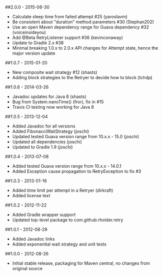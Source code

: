 ##2.0.0 - 2015-06-30
* Calculate sleep time from failed attempt #25 (yaroslavm)
* Be consistent about "duration" method parameters #30 (Stephan202)
* Use an open Maven dependency range for Guava dependency #32 (voiceinsideyou)
* Add @Beta RetryListener support #36 (kevinconaway)
* Update to Gradle 2.x #38
* Minimal breaking 1.0.x to 2.0.x API changes for Attempt state, hence the major version update

##1.0.7 - 2015-01-20
* New composite wait strategy #12 (shasts)
* Adding block strategies to the Retryer to decide how to block (tchdp)

##1.0.6 - 2014-03-26
* Javadoc updates for Java 8 (shasts)
* Bug from System.nanoTime() (fror), fix in #15
* Travis CI testing now working for Java 8

##1.0.5 - 2013-12-04
* Added Javadoc for all versions
* Added FibonacciWaitStrategy (joschi)
* Updated tested Guava version range from 10.x.x - 15.0 (joschi)
* Updated all dependencies (joschi)
* Updated to Gradle 1.9 (joschi)

##1.0.4 - 2013-07-08
* Added tested Guava version range from 10.x.x - 14.0.1
* Added Exception cause propagation to RetryException to fix #3

##1.0.3 - 2013-01-16
* Added time limit per attempt in a Retryer (dirkraft)
* Added license text

##1.0.2 - 2012-11-22
* Added Gradle wrapper support
* Updated top-level package to com.github.rholder.retry

##1.0.1 - 2012-08-29
* Added Javadoc links
* Added exponential wait strategy and unit tests

##1.0.0 - 2012-08-26
* Initial stable release, packaging for Maven central, no changes from original source
